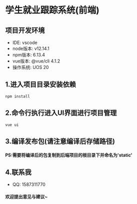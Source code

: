 # 学生就业跟踪系统(前端)

## 项目开发环境
- IDE:      vscode
- node版本:  v12.14.1
- npm版本:   6.13.4
- vue版本:   @vue/cli 4.1.2
- 操作系统:   UOS 20

## 1.进入项目目录安装依赖
```
npm install
```

## 2.命令行执行进入UI界面进行项目管理
```
vue ui
```

## 3.编译发布包(请注意编译后存储路径)
#### PS:需要将编译后的包复制到后端项目的根目录下并命名为'static'

## 4.联系我
- QQ: 1587311770
#### 欢迎提出意见与建议~
